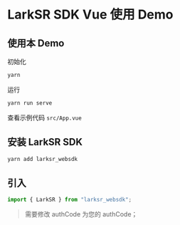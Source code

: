 # LarkSR SDK Vue 使用 Demo

## 使用本 Demo

初始化

```cmd
yarn
```

运行

```cmd
yarn run serve
```

查看示例代码 `src/App.vue`


## 安装 LarkSR SDK

```cmd
yarn add larksr_websdk
```

## 引入

```javascript
import { LarkSR } from "larksr_websdk";
```
> 需要修改 authCode 为您的 authCode；
